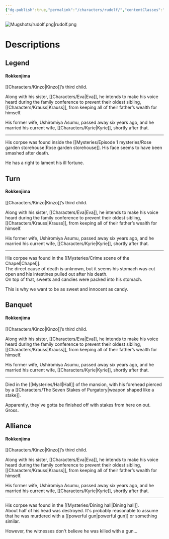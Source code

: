 ```yaml
---
{"dg-publish":true,"permalink":"/characters/rudolf/","contentClasses":"center-headings","tags":["ushiromiya"]}
---
```



![Mugshots/rudolf.png|rudolf.png](/img/user/Mugshots/rudolf.png)

# Descriptions

## Legend
#### Rokkenjima

[[Characters/Kinzo\|Kinzo]]’s third child.

Along with his sister, [[Characters/Eva\|Eva]], he intends to make his voice heard during the family conference to prevent their oldest sibling, [[Characters/Krauss\|Krauss]], from keeping all of their father’s wealth for himself.

His former wife, Ushiromiya Asumu, passed away six years ago, and he married his current wife, [[Characters/Kyrie\|Kyrie]], shortly after that.

---
His corpse was found inside the [[Mysteries/Episode 1 mysteries/Rose garden storehouse\|Rose garden storehouse]]. His face seems to have been smashed after death.

He has a right to lament his ill fortune.
## Turn
#### Rokkenjima

[[Characters/Kinzo\|Kinzo]]’s third child.

Along with his sister, [[Characters/Eva\|Eva]], he intends to make his voice heard during the family conference to prevent their oldest sibling, [[Characters/Krauss\|Krauss]], from keeping all of their father’s wealth for himself.

His former wife, Ushiromiya Asumu, passed away six years ago, and he married his current wife, [[Characters/Kyrie\|Kyrie]], shortly after that.

---
His corpse was found in the [[Mysteries/Crime scene of the Chapel\|Chapel]].  
The direct cause of death is unknown, but it seems his stomach was cut open and his intestines pulled out after his death.  
On top of that, sweets and candies were packed into his stomach.  

This is why we want to be as sweet and innocent as candy.
## Banquet
#### Rokkenjima

[[Characters/Kinzo\|Kinzo]]’s third child.

Along with his sister, [[Characters/Eva\|Eva]], he intends to make his voice heard during the family conference to prevent their oldest sibling, [[Characters/Krauss\|Krauss]], from keeping all of their father’s wealth for himself.

His former wife, Ushiromiya Asumu, passed away six years ago, and he married his current wife, [[Characters/Kyrie\|Kyrie]], shortly after that.

---
Died in the [[Mysteries/Hall\|Hall]] of the mansion, with his forehead pierced by a [[Characters/The Seven Stakes of Purgatory\|weapon shaped like a stake]].  

Apparently, they've gotta be finished off with stakes from here on out. Gross.
## Alliance
#### Rokkenjima

[[Characters/Kinzo\|Kinzo]]’s third child.

Along with his sister, [[Characters/Eva\|Eva]], he intends to make his voice heard during the family conference to prevent their oldest sibling, [[Characters/Krauss\|Krauss]], from keeping all of their father’s wealth for himself.

His former wife, Ushiromiya Asumu, passed away six years ago, and he married his current wife, [[Characters/Kyrie\|Kyrie]], shortly after that.

---
His corpse was found in the [[Mysteries/Dining hall\|Dining hall]].  
About half of his head was destroyed. It's probably reasonable to assume that he was murdered with a [[powerful gun\|powerful gun]] or something similar.  

However, the witnesses don't believe he was killed with a gun...
